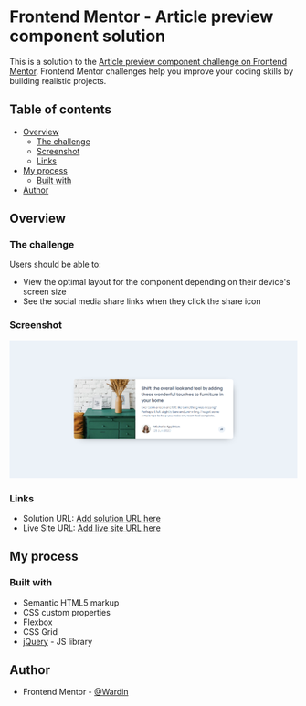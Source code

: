 # Frontend Mentor - Article preview component solution

This is a solution to the [Article preview component challenge on Frontend Mentor](https://www.frontendmentor.io/challenges/article-preview-component-dYBN_pYFT). Frontend Mentor challenges help you improve your coding skills by building realistic projects. 

## Table of contents

- [Overview](#overview)
  - [The challenge](#the-challenge)
  - [Screenshot](#screenshot)
  - [Links](#links)
- [My process](#my-process)
  - [Built with](#built-with)
- [Author](#author)

## Overview

### The challenge

Users should be able to:

- View the optimal layout for the component depending on their device's screen size
- See the social media share links when they click the share icon

### Screenshot

![](images/screenshot.png)

### Links

- Solution URL: [Add solution URL here](https://github.com/Wardinul/Article-preview-component)
- Live Site URL: [Add live site URL here](https://wardinul.github.io/Article-preview-component/)

## My process

### Built with

- Semantic HTML5 markup
- CSS custom properties
- Flexbox
- CSS Grid
- [jQuery](https://jquery.com/) - JS library

## Author

- Frontend Mentor - [@Wardin](https://www.frontendmentor.io/profile/Wardinul)


